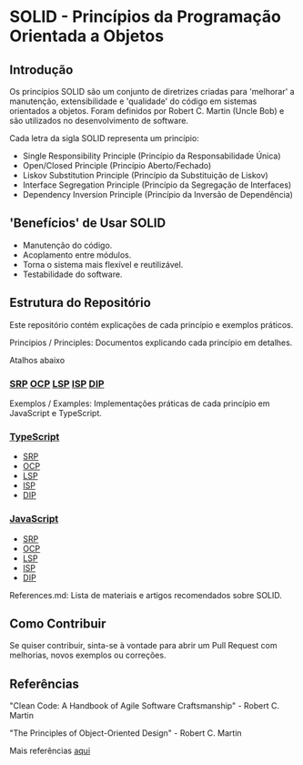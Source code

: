 # SOLID - Princípios da Programação Orientada a Objetos

## Introdução

Os princípios SOLID são um conjunto de diretrizes criadas para 'melhorar' a manutenção, extensibilidade e 'qualidade' do código em sistemas orientados a objetos. Foram definidos por Robert C. Martin (Uncle Bob) e são utilizados no desenvolvimento de software.

Cada letra da sigla SOLID representa um princípio:

- Single Responsibility Principle (Princípio da Responsabilidade Única)
- Open/Closed Principle (Princípio Aberto/Fechado)
- Liskov Substitution Principle (Princípio da Substituição de Liskov)
- Interface Segregation Principle (Princípio da Segregação de Interfaces)
- Dependency Inversion Principle (Princípio da Inversão de Dependência)

## 'Benefícios' de Usar SOLID

- Manutenção do código.
- Acoplamento entre módulos.
- Torna o sistema mais flexível e reutilizável.
- Testabilidade do software.

## Estrutura do Repositório

Este repositório contém explicações de cada princípio e exemplos práticos.

Principios / Principles: Documentos explicando cada princípio em detalhes.

Atalhos abaixo

### [SRP](/principles/SRP.md) [OCP](/principles/OCP.md) [LSP](/principles/LSP.md) [ISP](/principles/ISP.md) [DIP](/principles/DIP.md) 

Exemplos / Examples: Implementações práticas de cada princípio em JavaScript e TypeScript.

### [TypeScript](/examples/typescript/)
- [SRP](/examples/typescript/srp-example.ts)
- [OCP](/examples/typescript/ocp-example.ts)
- [LSP](/examples/typescript/lsp-example.ts)
- [ISP](/examples/typescript/isp-example.ts)
- [DIP](/examples/typescript/dip-example.ts)

### [JavaScript](/examples/javascript/)
- [SRP](/examples/javascript/srp-example.ts)
- [OCP](/examples/javascript/ocp-example.ts)
- [LSP](/examples/javascript/lsp-example.ts)
- [ISP](/examples/javascript/isp-example.ts)
- [DIP](/examples/javascript/dip-example.ts)

References.md: Lista de materiais e artigos recomendados sobre SOLID.

## Como Contribuir

Se quiser contribuir, sinta-se à vontade para abrir um Pull Request com melhorias, novos exemplos ou correções.

## Referências
"Clean Code: A Handbook of Agile Software Craftsmanship" - Robert C. Martin

"The Principles of Object-Oriented Design" - Robert C. Martin

Mais referências [aqui](/REFERENCES.md)
